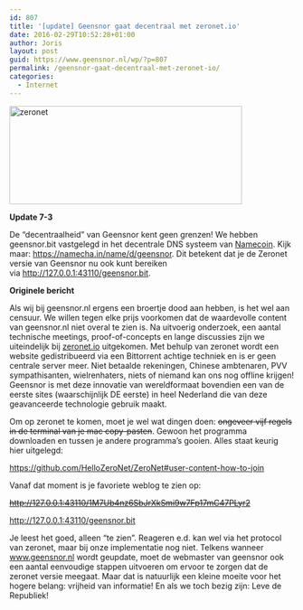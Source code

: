 ```yaml
---
id: 807
title: '[update] Geensnor gaat decentraal met zeronet.io'
date: 2016-02-29T10:52:28+01:00
author: Joris
layout: post
guid: https://www.geensnor.nl/wp/?p=807
permalink: /geensnor-gaat-decentraal-met-zeronet-io/
categories:
  - Internet
---
```

<a href="https://www.geensnor.nl/wp/wp-content/uploads/2016/02/zeronet.png" rel="attachment wp-att-806"><img class="alignright size-full wp-image-806" src="https://www.geensnor.nl/wp/wp-content/uploads/2016/02/zeronet.png" alt="zeronet" width="411" height="174" srcset="https://www.geensnor.nl/wp/wp-content/uploads/2016/02/zeronet.png 411w, https://www.geensnor.nl/wp/wp-content/uploads/2016/02/zeronet-300x127.png 300w" sizes="(max-width: 411px) 100vw, 411px" /></a>

**Update 7-3**

De &#8220;decentraalheid&#8221; van Geensnor kent geen grenzen! We hebben geensnor.bit vastgelegd in het decentrale DNS systeem van <a href="https://namecoin.info" target="_blank">Namecoin</a>. Kijk maar: <a href="https://namecha.in/name/d/geensnor" target="_blank">https://namecha.in/name/d/geensnor</a>. Dit betekent dat je de Zeronet versie van Geensnor nu ook kunt bereiken via <a href="http://127.0.0.1:43110/geensnor.bit" target="_blank">http://127.0.0.1:43110/geensnor.bit</a>.

**Originele bericht**

Als wij bij geensnor.nl ergens een broertje dood aan hebben, is het wel aan censuur. We willen tegen elke prijs voorkomen dat de waardevolle content van geensnor.nl niet overal te zien is. Na uitvoerig onderzoek, een aantal technische meetings, proof-of-concepts en lange discussies zijn we uiteindelijk bij <a href="http://zeronet.io/" target="_blank">zeronet.io</a> uitgekomen. Met behulp van zeronet wordt een website gedistribueerd via een Bittorrent achtige techniek en is er geen centrale server meer. Niet betaalde rekeningen, Chinese ambtenaren, PVV sympathisanten, wielrenhaters, niets of niemand kan ons nog offline krijgen! Geensnor is met deze innovatie van wereldformaat bovendien een van de eerste sites (waarschijnlijk DE eerste) in heel Nederland die van deze geavanceerde technologie gebruik maakt.

Om op zeronet te komen, moet je wel wat dingen doen: <del>ongeveer vijf regels in de terminal van je mac copy-pasten</del>. Gewoon het programma downloaden en tussen je andere programma&#8217;s gooien. Alles staat keurig hier uitgelegd:

<a href="https://github.com/HelloZeroNet/ZeroNet#user-content-how-to-join" target="_blank">https://github.com/HelloZeroNet/ZeroNet#user-content-how-to-join</a>

Vanaf dat moment is je favoriete weblog te zien op:

<del><a href="http://127.0.0.1:43110/1M7Ub4nz6SbJrXkSmi9w7Fp17mC47PLyr2" target="_blank">http://127.0.0.1:43110/1M7Ub4nz6SbJrXkSmi9w7Fp17mC47PLyr2</a></del>

<a href="http://127.0.0.1:43110/geensnor.bit" target="_blank">http://127.0.0.1:43110/geensnor.bit</a>

Je leest het goed, alleen &#8220;te zien&#8221;. Reageren e.d. kan wel via het protocol van zeronet, maar bij onze implementatie nog niet. Telkens wanneer www.geensnor.nl wordt geupdate, moet de webmaster van geensnor ook een aantal eenvoudige stappen uitvoeren om ervoor te zorgen dat de zeronet versie meegaat. Maar dat is natuurlijk een kleine moeite voor het hogere belang: vrijheid van informatie! En als we toch bezig zijn: Leve de Republiek!